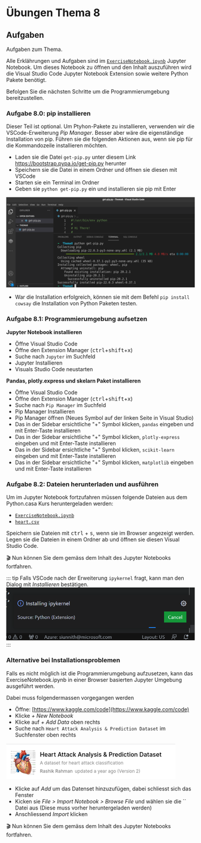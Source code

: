 # Übungen Thema 8

## Aufgaben

Aufgaben zum Thema.

Alle Erklährungen und Aufgaben sind im [`ExerciseNotebook.ipynb`](https://raw.githubusercontent.com/janikvonrotz/python.casa/main/topic-8/ExerciseNotebook.ipynb) Jupyter Notebook. Um dieses Notebook zu öffnen und den Inhalt auszuführen wird die Visual Studio Code Jupyter Notebook Extension sowie weitere Python Pakete benötigt. 

Befolgen Sie die nächsten Schritte um die Programmierumgebung bereitzustellen.

### Aufgabe 8.0: pip installieren

Dieser Teil ist optional. Um Ptyhon-Pakete zu installieren, verwenden wir die VSCode-Erweiterung *Pip Manager*. Besser aber wäre die eigenständige Installation von pip. Führen sie die folgenden Aktionen aus, wenn sie pip für die Kommandozeile installieren möchten.

* Laden sie die Datei `get-pip.py` unter diesem Link <https://bootstrap.pypa.io/get-pip.py> herunter
* Speichern sie die Datei in einem Ordner und öffnen sie diesen mit VSCode
* Starten sie ein Terminal im Ordner
* Geben sie `python get-pip.py` ein und installieren sie pip mit Enter

![](../pip-install.png)

* War die Installation erfolgreich, können sie mit dem Befehl `pip install cowsay` die Installation von Python Paketen testen.

### Aufgabe 8.1:  Programmierumgebung aufsetzen

**Jupyter Notebook installieren**

* Öffne Visual Studio Code
* Öffne den Extension Manager (<kbd>ctrl</kbd>+<kbd>shift</kbd>+<kbd>x</kbd>)
* Suche nach `Jupyter` im Suchfeld
* Jupyter Installieren
* Visuals Studio Code neustarten

**Pandas, plotly.express und skelarn Paket installieren**

* Öffne Visual Studio Code
* Öffne den Extension Manager (<kbd>ctrl</kbd>+<kbd>shift</kbd>+<kbd>x</kbd>)
* Suche nach `Pip Manager` im Suchfeld
* Pip Manager Installieren
* Pip Manager öffnen (Neues Symbol auf der linken Seite in Visual Studio)
* Das in der Sidebar ersichtliche "+" Symbol klicken, `pandas` eingeben und mit Enter-Taste installieren
* Das in der Sidebar ersichtliche "+" Symbol klicken, `plotly-express` eingeben und mit Enter-Taste installieren
* Das in der Sidebar ersichtliche "+" Symbol klicken, `scikit-learn` eingeben und mit Enter-Taste installieren
* Das in der Sidebar ersichtliche "+" Symbol klicken, `matplotlib` eingeben und mit Enter-Taste installieren

### Aufgabe 8.2:  Dateien herunterladen und ausführen

Um im Jupyter Notebook fortzufahren müssen folgende Dateien aus dem Python.casa Kurs heruntergeladen werden:

* [`ExerciseNotebook.ipynb`](https://raw.githubusercontent.com/janikvonrotz/python.casa/main/topic-8/ExerciseNotebook.ipynb)
* [`heart.csv`](https://raw.githubusercontent.com/janikvonrotz/python.casa/main/topic-8/heart.csv)

Speichern sie Dateien mit <kbd>ctrl</kbd> + <kbd>s</kbd>, wenn sie im Browser angezeigt werden.  Legen sie die Dateien in einem Ordner ab und öffnen sie diesen Visual Studio Code.

🎬 Nun können Sie dem gemäss dem Inhalt des Jupyter Notebooks fortfahren.

::: tip
Falls VSCode nach der Erweiterung `ipykernel` fragt, kann man den Dialog mit *Installieren* bestätigen.
![](../ipykernel.png)
:::

### Alternative bei Installationsproblemen

Falls es nicht möglich ist die Programmierumgebung aufzusetzen, kann das ExerciseNotebook.ipynb in einer Browser basierten Jupyter Umgebung ausgeführt werden.

Dabei muss folgendermassen vorgegangen werden
* Öffne: [https://www.kaggle.com/code](https://www.kaggle.com/code)
* Klicke *+ New Notebook*
* Klicke auf *+ Add Data* oben rechts
* Suche nach `Heart Attack Analysis & Prediction Dataset` im Suchfenster oben rechts

![](../kaggle-heart-attack-data.png)

* Klicke auf *Add* um das Datenset hinzuzufügen, dabei schliesst sich das Fenster
* Kicken sie *File > Import Notebook > Browse File* und wählen sie die `` Datei aus (Diese muss vorher heruntergeladen werden)
* Anschliessend *Import* klicken

🎬 Nun können Sie dem gemäss dem Inhalt des Jupyter Notebooks fortfahren.
